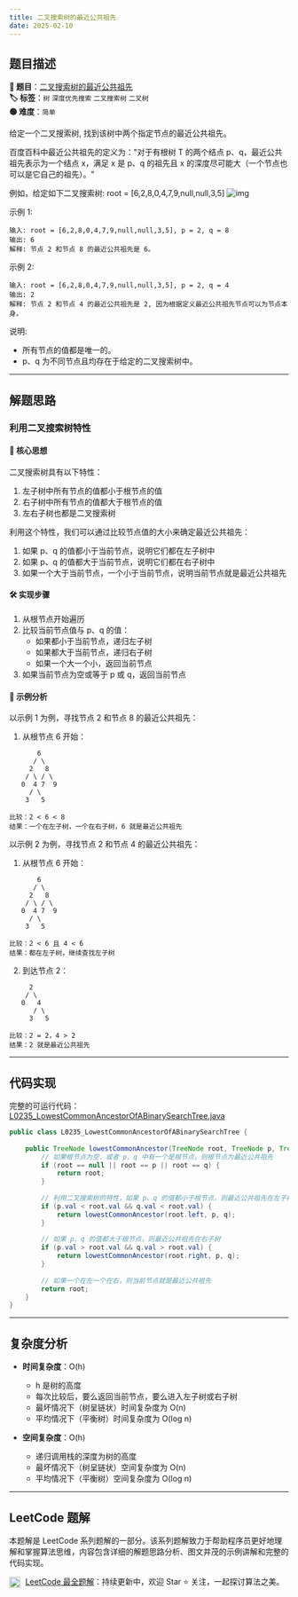 ```yaml
---
title: 二叉搜索树的最近公共祖先
date: 2025-02-10
---
```


## 题目描述

**🔗 题目**：[二叉搜索树的最近公共祖先](https://leetcode.cn/problems/lowest-common-ancestor-of-a-binary-search-tree/)  
**🏷️ 标签**：`树` `深度优先搜索` `二叉搜索树` `二叉树`  
**🟢 难度**：`简单`  

给定一个二叉搜索树, 找到该树中两个指定节点的最近公共祖先。

百度百科中最近公共祖先的定义为："对于有根树 T 的两个结点 p、q，最近公共祖先表示为一个结点 x，满足 x 是 p、q 的祖先且 x 的深度尽可能大（一个节点也可以是它自己的祖先）。"

例如，给定如下二叉搜索树:  root = [6,2,8,0,4,7,9,null,null,3,5]
![img](https://assets.leetcode-cn.com/aliyun-lc-upload/uploads/2018/12/14/binarysearchtree_improved.png)

示例 1:
```
输入: root = [6,2,8,0,4,7,9,null,null,3,5], p = 2, q = 8
输出: 6 
解释: 节点 2 和节点 8 的最近公共祖先是 6。
```

示例 2:
```
输入: root = [6,2,8,0,4,7,9,null,null,3,5], p = 2, q = 4
输出: 2
解释: 节点 2 和节点 4 的最近公共祖先是 2, 因为根据定义最近公共祖先节点可以为节点本身。
```

说明:
- 所有节点的值都是唯一的。
- p、q 为不同节点且均存在于给定的二叉搜索树中。

---

## 解题思路
### 利用二叉搜索树特性

#### 📝 核心思想
二叉搜索树具有以下特性：
1. 左子树中所有节点的值都小于根节点的值
2. 右子树中所有节点的值都大于根节点的值
3. 左右子树也都是二叉搜索树

利用这个特性，我们可以通过比较节点值的大小来确定最近公共祖先：
1. 如果 p、q 的值都小于当前节点，说明它们都在左子树中
2. 如果 p、q 的值都大于当前节点，说明它们都在右子树中
3. 如果一个大于当前节点，一个小于当前节点，说明当前节点就是最近公共祖先

#### 🛠️ 实现步骤
1. 从根节点开始遍历
2. 比较当前节点值与 p、q 的值：
   - 如果都小于当前节点，递归左子树
   - 如果都大于当前节点，递归右子树
   - 如果一个大一个小，返回当前节点
3. 如果当前节点为空或等于 p 或 q，返回当前节点

#### 🧩 示例分析
以示例 1 为例，寻找节点 2 和节点 8 的最近公共祖先：

1. 从根节点 6 开始：
```
       6
      / \
     2   8
    / \ / \
   0  4 7  9
     / \
    3   5

比较：2 < 6 < 8
结果：一个在左子树，一个在右子树，6 就是最近公共祖先
```

以示例 2 为例，寻找节点 2 和节点 4 的最近公共祖先：

1. 从根节点 6 开始：
```
       6
      / \
     2   8
    / \ / \
   0  4 7  9
     / \
    3   5

比较：2 < 6 且 4 < 6
结果：都在左子树，继续查找左子树
```

2. 到达节点 2：
```
     2
    / \
   0   4
      / \
     3   5

比较：2 = 2，4 > 2
结果：2 就是最近公共祖先
```

---

## 代码实现

完整的可运行代码：[L0235_LowestCommonAncestorOfABinarySearchTree.java](../src/main/java/L0235_LowestCommonAncestorOfABinarySearchTree.java)

```java
public class L0235_LowestCommonAncestorOfABinarySearchTree {
    
    public TreeNode lowestCommonAncestor(TreeNode root, TreeNode p, TreeNode q) {
        // 如果根节点为空，或者 p、q 中有一个是根节点，则根节点为最近公共祖先
        if (root == null || root == p || root == q) {
            return root;
        }
        
        // 利用二叉搜索树的特性，如果 p、q 的值都小于根节点，则最近公共祖先在左子树
        if (p.val < root.val && q.val < root.val) {
            return lowestCommonAncestor(root.left, p, q);
        }
        
        // 如果 p、q 的值都大于根节点，则最近公共祖先在右子树
        if (p.val > root.val && q.val > root.val) {
            return lowestCommonAncestor(root.right, p, q);
        }
        
        // 如果一个在左一个在右，则当前节点就是最近公共祖先
        return root;
    }
}
```

---

## 复杂度分析

- **时间复杂度**：O(h)
  - h 是树的高度
  - 每次比较后，要么返回当前节点，要么进入左子树或右子树
  - 最坏情况下（树呈链状）时间复杂度为 O(n)
  - 平均情况下（平衡树）时间复杂度为 O(log n)

- **空间复杂度**：O(h)
  - 递归调用栈的深度为树的高度
  - 最坏情况下（树呈链状）空间复杂度为 O(n)
  - 平均情况下（平衡树）空间复杂度为 O(log n)

---

## LeetCode 题解

本题解是 LeetCode 系列题解的一部分。该系列题解致力于帮助程序员更好地理解和掌握算法思维，内容包含详细的解题思路分析、图文并茂的示例讲解和完整的代码实现。

<img src="https://github.githubassets.com/images/modules/logos_page/GitHub-Mark.png" alt="GitHub" width="20" style="vertical-align: middle; margin-right: 5px"> [LeetCode 最全题解](https://github.com/LjyYano/LeetCode)：持续更新中，欢迎 Star ⭐️ 关注，一起探讨算法之美。 